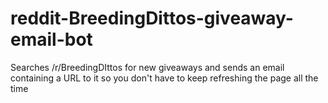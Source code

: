 # reddit-BreedingDittos-giveaway-email-bot
Searches /r/BreedingDIttos for new giveaways and sends an email containing a URL to it so you don't have to keep refreshing the page all the time
